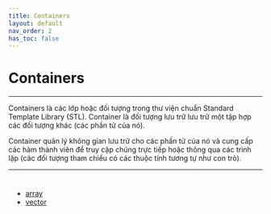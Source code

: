 ```yaml
---
title: Containers
layout: default
nav_order: 2
has_toc: false
---
```

# Containers
---  
Containers là các lớp hoặc đối tượng trong thư viện chuẩn Standard Template Library (STL).
Container là đối tượng lưu trữ lưu trữ một tập hợp các đối tượng khác (các phần tử của nó).

Container quản lý không gian lưu trữ cho các phần tử của nó và cung cấp các hàm thành viên để truy cập chúng trực tiếp hoặc thông qua các trình lặp (các đối tượng tham chiếu có các thuộc tính tương tự như con trỏ).  

---
<div style="display: flex;">
  <div style="flex: 1; padding: 10px;">      
      <ul>
        <li><a href="/cppdocs/docs/containers/array">array</a></li>
        <li><a href="/cppdocs/docs/containers/vector">vector</a></li>
      </ul>    
  </div>
  <div style="flex: 1; padding: 10px;">
  </div>
</div>
